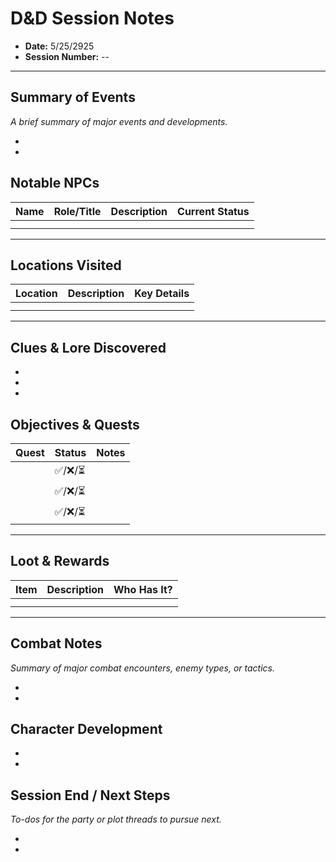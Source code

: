 # D&D Session Notes

- **Date:** 5/25/2925
- **Session Number:** --

---

## Summary of Events

_A brief summary of major events and developments._

-
-

## Notable NPCs

| Name | Role/Title | Description | Current Status |
| ---- | ---------- | ----------- | -------------- |
|      |            |             |                |
|      |            |             |                |

---

## Locations Visited

| Location | Description | Key Details |
| -------- | ----------- | ----------- |
|          |             |             |
|          |             |             |

---

## Clues & Lore Discovered

-
-
-

## Objectives & Quests

| Quest | Status   | Notes |
| ----- | -------- | ----- |
|       | ✅/❌/⏳ |       |
|       | ✅/❌/⏳ |       |
|       | ✅/❌/⏳ |       |

---

## Loot & Rewards

| Item | Description | Who Has It? |
| ---- | ----------- | ----------- |
|      |             |             |
|      |             |             |

---

## Combat Notes

_Summary of major combat encounters, enemy types, or tactics._

-
-

## Character Development

-
-

## Session End / Next Steps

_To-dos for the party or plot threads to pursue next._

-
-
